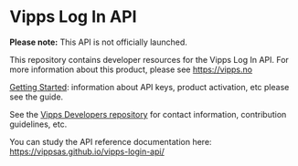 # Vipps Log In API

**Please note:** This API is not officially launched.

This repository contains developer resources for the Vipps Log In API.
For more information about this product, please see https://vipps.no

[Getting Started](https://github.com/vippsas/vipps-developers/blob/master/vipps-getting-started.md): information about API keys, product activation, etc please see the guide.

See the [Vipps Developers repository](https://github.com/vippsas/vipps-developers)
for
contact information,
contribution guidelines,
etc.

You can study the API reference documentation here: https://vippsas.github.io/vipps-login-api/
